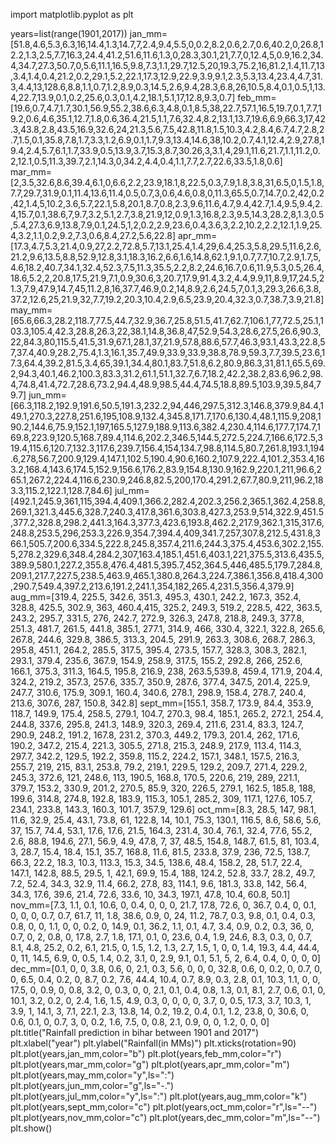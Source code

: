 import matplotlib.pyplot as plt

years=list(range(1901,2017))
jan_mm=[51.8,4.6,5.3,6.3,16,14.4,1.3,14.7,7,2.4,9.4,5.5,0,0.2,8.2,0.6,2.7,0.6,40.2,0,26.8,12.2,1.3,2.5,7.7,16.3,24.4,41.2,51.6,11.6,1.3,0,28.3,30.1,21,7.7,0,12.4,5,0.9,16.2,34.4,34.7,27.3,50.7,0,5.6,11.1,16.5,9.8,7.3,1.1,29.7,12.5,20,19.3,75.2,16,81.2,1.4,11.7,13,3.4,1.4,0.4,21.2,0.2,29.1,5.2,22.1,17.3,12.9,22.9,3.9,9.1,2.3,5.3,13.4,23.4,4.7,31.3,4.4,13,128.6,8.8,1.1,0.7,1.2,8.9,0.3,14.5,2.6,9.4,28.3,6.8,26,10.5,8.4,0.1,0.5,1,13.4,22.7,13.9,0.1,0.2,25.6,0.3,0.1,4.2,18.1,5.1,17,12.8,9.3,0.7]
feb_mm=[19.6,0.7,4.7,1.7,30.1,56.9,55.2,38.6,6.3,4.8,0.1,8.5,38,22.7,57.1,16.5,19.7,0.1,7.7,19.2,0.6,4.6,35.1,12.7,1.8,0.6,36.4,21.5,1.1,7.6,32.4,8.2,13.1,13.7,19.6,6.9,66.3,17,42.3,43.8,2.8,43.5,16.9,32.6,24,21.3,5.6,7.5,42.8,11.8,1.5,10.3,4.2,8.4,6.7,4.7,2.8,2.7,1.5,0.1,35.8,7.8,1.7,3.3,1.2,6.9,0.1,1.7,9.3,13.4,14.6,38,10.2,0.7,4.1,12.4,2.9,27.8,19.4,2.4,5.7,6.1,1.7,33.9,0.5,13.9,3.7,15.3,8.7,30.26,3,3.1,4,29.1,11.6,21.7,1.1,11.2,0.2,12.1,0.5,11.3,39.7,2.1,14.3,0,34.2,4.4,0.4,1.1,7.7,2.7,22.6,33.5,1.8,0.6]
mar_mm=[2,3.5,32.6,8.6,39.4,6.1,0,6.6,2.2,23.9,18.1,8,22.5,0.3,7.9,1.8,3.8,31,6.5,0,1.5,1.8,7.7,29.7,31.9,0.1,11.4,13.6,11.4,0.5,0.7,3,0.6,4.6,0.8,0,11.3,65.5,0.7,14.7,0.2,42,0.2,42,1.4,5,10.2,3.6,5.7,22.1,5.8,20.1,8.7,0.8,2.3,9.6,11.6,4.7,9.4,42.7,1.4,9.5,9.4,2.4,15.7,0.1,38.6,7,9.7,3.2,5.1,2.7,3.8,21.9,12,0.9,1.3,16.8,2.3,9.5,14.3,28.2,8,1.3,0.5,5.4,27.3,6.9,13.8,7.9,0.1,24.5,1,2,0.2,2.9,23.6,0.4,3.6,3,2.2,10.2,2.2,12.1,1.9,25.4,3.2,1.1,0.2,9.2,7.3,0.6,8.4,27.2,5.6,22.8]
apr_mm=[17.3,4.7,5.3,21.4,0.9,27,2.2,72.8,5.7,13.1,25.4,1.4,29,6.4,25.3,5.8,29.5,11.6,2.6,21.2,9.6,13.5,8.8,52.9,12.8,3.1,18.3,16.2,6.6,1.6,14.8,62.1,9.1,0.7,7.7,10.7,2.9,1.7,5,4.6,18.2,40.7,34.1,32.4,52.3,7.5,11.3,35.5,2.2,8.2,24.6,16.7,0.6,11.9,5.3,0.5,26.4,18.6,5.2,2,20.8,17.5,21.9,7.1,0.9,30.6,3,20.7,17.9,91.4,3.2,4.4,9.9,11,8.9,17,24.5,21.3,7.9,47.9,14.7,45,11.2,8,16,37.7,46.9,0.2,14,8.9,2.6,24.5,7,0.1,3,29.3,26.6,3.8,37.2,12.6,25,21.9,32,7.7,19.2,20.3,10.4,2.9,6.5,23.9,20.4,32.3,0.7,38.7,3.9,21.8]
may_mm=[65.6,66.3,28.2,118.7,77.5,44.7,32.9,36.7,25.8,51.5,41.7,62.7,106.1,77,72.5,25.1,103.3,105.4,42.3,28.8,26.3,22,38.1,14.8,36.8,47,52.9,54.3,28.6,27.5,26.6,90.3,22,84.3,80,115.5,41.5,31.9,67.1,28.1,37,21.9,57.8,88.6,57.7,46.3,93.1,43.3,22.8,57,37.4,40.9,28.2,75.4,1.3,16.1,35.7,49.9,33.9,33.9,38.8,78.9,59.3,7.7,39.5,23.6,17.3,64.4,39.2,81.5,3.4,65,39.1,34.4,80.1,83.7,51.8,6.2,80.9,86.3,31,81.1,65.5,69.2,94.3,40.1,46.2,100.3,83.3,31.2,61.1,51.1,32.7,6.7,18.2,42.2,38.2,83.6,96.2,98.4,74.8,41.4,72.7,28.6,73.2,94.4,48.9,98.5,44.4,74.5,18.8,89.5,103.9,39.5,84,79.7]
jun_mm=[66.3,118.2,192.9,191.6,50.5,191.3,232.2,94,446,297.5,312.3,146.8,379.9,84.4,149.1,270.3,227.8,251.6,195,108.9,132.4,345.8,171.7,170.6,130.4,48.1,115.9,208,190.2,144.6,75.9,152.1,197,165.5,127.9,188.9,113.6,382.4,230.4,114.6,177.7,174.7,169.8,223.9,120.5,168.7,89.4,114.6,202.2,346.5,144.5,272.5,224.7,166.6,172.5,319.4,115.6,120.7,132.3,117.6,239.7,156.4,154,134.7,98.8,114.5,80.7,261.8,193.1,194.6,278,56.7,200.9,129.4,147.1,102.5,190.4,90.6,160.2,107.9,222.4,101.2,353.4,163.2,168.4,143.6,174.5,152.9,156.6,176.2,83.9,154.8,130.9,162.9,220.1,211,96.6,265.1,267.2,224.4,116.6,230.9,246.8,82.5,200,170.4,291.2,67.7,80.9,211,96.2,183.3,115.2,122.1,128.7,84.6]
jul_mm=[492.1,245.9,361,115,394.4,409.1,366.2,282.4,202.3,256.2,365.1,362.4,258.8,269.1,321.3,445.6,328.7,240.3,417.8,361.6,303.8,427.3,253.9,514,322.9,451.5,377.2,328.8,298.2,441.3,164.3,377.3,423.6,193.8,462.2,217.9,362.1,315,317.6,248.8,253.5,296,253.3,226.9,354.7,394.4,409,341.7,257,307.8,212.5,431.8,366.1,505.7,200.6,334.5,222.8,245.8,357.4,211.6,244.3,375.4,453.6,302.2,155.5,278.2,329.6,348.4,284.2,307,163.4,185.1,451.6,403.1,221,375.5,313.6,435.5,389.9,580.1,227.2,355.8,476.4,481.5,395.7,452,364.5,446,485.5,179.7,284.8,209.1,217.7,227.5,238.5,463.9,465.1,380.8,264.3,224.7,386.1,356.8,418.4,300,290.7,549.4,397.2,213.6,191.2,241.1,354,182,265.4,231.5,356.4,379.9]
aug_mm=[319.4, 225.5, 342.6, 351.3, 495.3, 430.1, 242.2, 167.3, 352.4, 328.8, 425.5, 302.9, 363, 460.4,415, 325.2, 249.3, 519.2, 228.5, 422, 363.5, 243.2, 295.7, 331.5, 276, 242.7, 272.9, 326.3, 247.8, 218.8, 249.3, 377.8, 251.3, 481.7, 261.5, 441.8, 385.1, 277.1, 314.9, 466, 330.4, 322.1, 322.8, 265.6, 267.8, 244.6, 329.8, 386.5, 313.3, 204.5, 291.9, 263.3, 308.6, 268.7, 286.3, 295.8, 451.1, 264.2, 285.5, 317.5, 395.4, 273.5, 157.7, 328.3, 308.3, 282.1, 293.1, 379.4, 235.6, 367.9, 154.9, 258.9, 317.5, 155.2, 292.8, 266, 252.6, 166.1, 375.3, 311.3, 164.5, 195.8, 216.9, 238, 263.5,539.8, 459.4, 171.9, 204.4, 324.2, 219.2, 357.3, 257.6, 335.7, 350.9, 287.6, 377.4, 347.5, 201.4, 225.9, 247.7, 310.6, 175.9, 309.1, 160.4, 340.6, 278.1, 298.9, 158.4, 278.7, 240.4, 213.6, 307.6, 287, 150.8, 342.8]
sept_mm=[155.1, 358.7, 173.9, 84.4, 353.9, 118.7, 149.9, 175.4, 258.5, 279.1, 104.7, 270.3, 98.4, 185.1, 265.2, 272.1, 254.4, 244.8, 337.6, 295.8, 241.3, 148.9, 320.3, 269.4, 211.6, 231.4, 83.3, 124.7, 290.9, 248.2, 191.2, 167.8, 231.2, 370.3, 449.2, 179.3, 201.4, 262, 171.6, 190.2, 347.2, 215.4, 221.3, 305.5, 271.8, 215.3, 248.9, 217.9, 113.4, 114.3, 297.7, 342.2, 129.5, 192.2, 359.8, 115.2, 224.2, 157.1, 348.1, 157.5, 216.3, 255.7, 219, 215, 83.1, 253.8, 79.2, 219.1, 229.5, 129.2, 209.7, 271.4, 229.2, 245.3, 372.6, 121, 248.6, 113, 190.5, 168.8, 170.5, 220.6, 219, 289, 221.1, 379.7, 153.2, 330.9, 201.2, 270.5, 85.9, 320, 226.5, 279.1, 162.5, 185.8, 188, 199.6, 314.8, 274.8, 192.8, 183.9, 115.3, 105.1, 285.2, 309, 117.1, 127.6, 105.7, 234.1, 233.8, 143.3, 160.3, 101.7, 357.9, 129.6]
oct_mm=[8.3, 28.5, 147, 98.1, 11.6, 32.9, 25.4, 43.1, 73.8, 61, 122.8, 14, 10.1, 75.3, 130.1, 116.5, 8.6, 58.6, 5.6, 37, 15.7, 74.4, 53.1, 17.6, 17.6, 21.5, 164.3, 231.4, 30.4, 76.1, 32.4, 77.6, 55.2, 2.6, 88.8, 194.6, 27.1, 56.9, 4.9, 47.8, 7, 37, 48.5, 154.8, 148.7, 61.5, 81, 103.4, 3, 28.7, 15.4, 18.4, 15.1, 35.7, 168.8, 11.6, 81.5, 233.8, 37.9, 236, 72.5, 138.7, 66.3, 22.2, 18.3, 10.3, 113.3, 15.3, 34.5, 138.6, 48.4, 158.2, 28, 51.7, 22.4, 147.1, 142.8, 88.5, 29.5, 1, 42.1, 69.9, 15.4, 188, 124.2, 52.8, 33.7, 28.2, 49.7, 7.2, 52.4, 34.3, 32.9, 11.4, 66.2, 27.8, 83, 114.1, 9.6, 181.3, 33.8, 142, 56.4, 34.3, 17.6, 39.6, 21.4, 72.6, 33.6, 10, 34.3, 197.1, 47.8, 10.4, 60.8, 50.1]
nov_mm=[7.3, 1.1, 0.1, 10.6, 0, 0.4, 0, 0, 0, 21.7, 17.8, 72.6, 0, 36.7, 0.4, 0, 0.1, 0, 0, 0, 0.7, 0.7, 61.7, 11, 1.8, 38.6, 0.9, 0, 24, 11.2, 78.7, 0.3, 9.8, 0.1, 0.4, 0.3, 0.8, 0, 0, 1.1, 0, 0, 0.2, 0, 14.9, 0.1, 36.2, 1.1, 0.1, 4.7, 3.4, 0.9, 0.2, 0.3, 36, 0, 0.7, 0, 2, 0.8, 0, 17.8, 2.7, 1.8, 17.1, 0.1, 0, 23.6, 0.4, 1.9, 24.6, 8.3, 0.3, 0, 0.7, 8.1, 4.8, 25.2, 0.2, 6.1, 21.5, 0, 1.5, 1.2, 1.3, 2.7, 1.5, 1, 0, 0, 1.4, 19.3, 4.4, 44.4, 0, 11, 14.5, 6.9, 0, 0.5, 1.4, 0.2, 3.1, 0, 2.9, 9.1, 0.1, 5.1, 5, 2, 6.4, 0.4, 0, 0, 0, 0]
dec_mm=[0.1, 0, 0, 3.8, 0.6, 0, 2.1, 0.3, 5.6, 0, 0, 0, 32.8, 0.6, 0, 0.2, 0, 0.7, 0, 0, 6.5, 0.4, 0.2, 0, 8.7, 0.2, 7.6, 44.4, 10.4, 0.7, 8.9, 0.3, 2.8, 0.1, 10.3, 1.1, 0, 0, 17.5, 0, 0.9, 0, 0.8, 3.2, 0, 0.3, 0, 0, 2.1, 0.1, 0.4, 0.8, 1.3, 0.1, 8.1, 2.7, 0.6, 0.1, 0, 10.1, 3.2, 0.2, 0, 2.4, 1.6, 1.5, 4.9, 0.3, 0, 0, 0, 0, 3.7, 0, 0.5, 17.3, 3.7, 10.3, 1, 3.9, 1, 14.1, 3, 7.1, 22.1, 2.3, 13.8, 14, 0.2, 19.2, 0.4, 0.1, 1.2, 23.8, 0, 30.6, 0, 0.6, 0.1, 0, 0.7, 3, 0, 0.2, 1.6, 7.5, 0, 0.8, 2.1, 0.9, 0, 0, 1.2, 0, 0, 0]
plt.title("Rainfall prediction in bihar between 1901 and 2017")
plt.xlabel("year")
plt.ylabel("Rainfall(in MMs)")
plt.xticks(rotation=90)
plt.plot(years,jan_mm,color="b")
plt.plot(years,feb_mm,color="r")
plt.plot(years,mar_mm,color="g")
plt.plot(years,apr_mm,color="m")
plt.plot(years,may_mm,color="y",ls=":")
plt.plot(years,jun_mm,color="g",ls="-.")
plt.plot(years,jul_mm,color="y",ls=":")
plt.plot(years,aug_mm,color="k")
plt.plot(years,sept_mm,color="c")
plt.plot(years,oct_mm,color="r",ls="--")
plt.plot(years,nov_mm,color="c")
plt.plot(years,dec_mm,color="m",ls="--")
plt.show()
